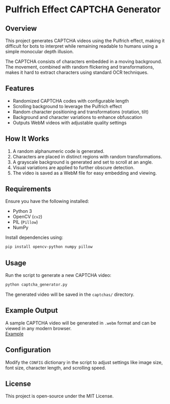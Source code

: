# Pulfrich Effect CAPTCHA Generator

## Overview
This project generates CAPTCHA videos using the Pulfrich effect, making it difficult for bots to interpret while remaining readable to humans using a simple monocular depth illusion.

The CAPTCHA consists of characters embedded in a moving background. The movement, combined with random flickering and transformations, makes it hard to extract characters using standard OCR techniques.

## Features
- Randomized CAPTCHA codes with configurable length
- Scrolling background to leverage the Pulfrich effect
- Random character positioning and transformations (rotation, tilt)
- Background and character variations to enhance obfuscation
- Outputs WebM videos with adjustable quality settings

## How It Works
1. A random alphanumeric code is generated.
2. Characters are placed in distinct regions with random transformations.
3. A grayscale background is generated and set to scroll at an angle.
4. Visual variations are applied to further obscure detection.
5. The video is saved as a WebM file for easy embedding and viewing.

## Requirements
Ensure you have the following installed:
- Python 3
- OpenCV (`cv2`)
- PIL (`Pillow`)
- NumPy

Install dependencies using:
```sh
pip install opencv-python numpy pillow
```

## Usage
Run the script to generate a new CAPTCHA video:
```sh
python captcha_generator.py
```
The generated video will be saved in the `captchas/` directory.

## Example Output
A sample CAPTCHA video will be generated in `.webm` format and can be viewed in any modern browser.   
[Example](skaffa.github.io/pulfrich-captcha/)

## Configuration
Modify the `CONFIG` dictionary in the script to adjust settings like image size, font size, character length, and scrolling speed.

## License
This project is open-source under the MIT License.


